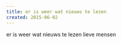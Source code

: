 ```yaml
---
title: er is weer wat nieuws te lezen
created: 2015-06-02
---
```


er is weer wat nieuws te lezen lieve mensen